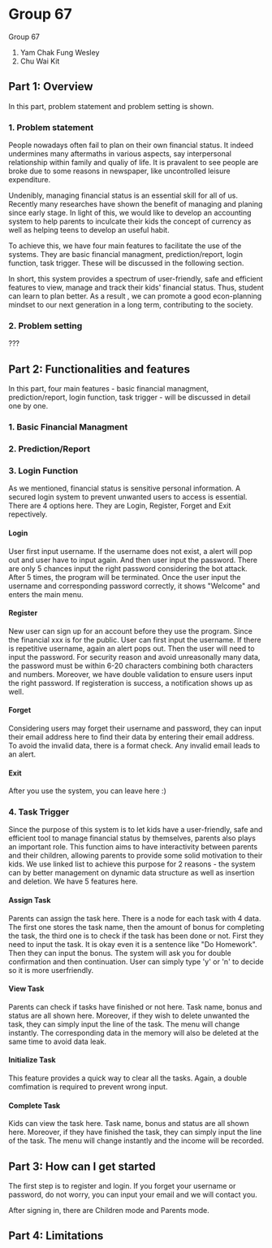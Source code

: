 # **Group 67**
Group 67
1. Yam Chak Fung Wesley
2. Chu Wai Kit
## **Part 1: Overview**
In this part, problem statement and problem setting is shown. 
### **1. Problem statement**
   People nowadays often fail to plan on their own financial status. It indeed undermines many aftermaths in various aspects, say interpersonal relationship within family and qualiy of life. It is pravalent to see people are broke due to some reasons in newspaper, like uncontrolled leisure expenditure. 
 
  Undenibly, managing financial status is an essential skill for all of us. Recently many researches have shown the benefit of managing and planing since early stage. In light of this, we would like to develop an accounting system to help parents to inculcate their kids the concept of currency as well as helping teens to develop an useful habit.
  
  To achieve this, we have four main features to facilitate the use of the systems. They are basic financial managment, prediction/report, login function, task trigger. These will be discussed in the following section. 
 
  In short, this system provides a spectrum of user-friendly, safe and efficient features to view, manage and track their kids' financial status. Thus, student can learn to plan better. As a result , we can promote a good econ-planning mindset to our next generation in a long term, contributing to the society. 
 
### **2. Problem setting**
???
  
## **Part 2: Functionalities and features**
  In this part, four main features - basic financial managment, prediction/report, login function, task trigger - will be discussed in detail one by one. 
### **1. Basic Financial Managment**

### **2. Prediction/Report**

### **3. Login Function**
As we mentioned, financial status is sensitive personal information. A secured login system to prevent unwanted users to access is essential. There are 4 options here. They are Login, Register, Forget and Exit repectively.  
#### Login
User first input username. If the username does not exist, a alert will pop out and user have to input again. And then user input the password. There are only 5 chances input the right password considering the bot attack. After 5 times, the program will be terminated.  Once the user input the username and corresponding password correctly, it shows "Welcome" and enters the main menu.

#### Register
New user can sign up for an account before they use the program. Since the financial xxx is for the public. User can first input the username. If there is repetitive username, again an alert pops out. Then the user will need to input the password. For security reason and avoid unreasonally many data, the password must be within 6-20 characters combining both characters and numbers. Moreover, we have double validation to ensure users input the right password. If registeration is success, a notification shows up as well. 

#### Forget
Considering users may forget their username and password, they can input their email address here to find their data by entering their email address. To avoid the invalid data, there is a format check. Any invalid email leads to an alert. 

#### Exit
After you use the system, you can leave here :)

### **4. Task Trigger**
Since the purpose of this system is to let kids have a user-friendly, safe and efficient tool to manage financial status by themselves, parents also plays an important role. This function aims to have interactivity between parents and their children, allowing parents to provide some solid motivation to their kids. 
We use linked list to achieve this purpose for 2 reasons - the system can by better management on dynamic data structure as well as insertion and deletion. We have 5 features here. 
#### Assign Task
Parents can assign the task here. There is a node for each task with 4 data. The first one stores the task name, then the amount of bonus for completing the task, the third one is to check if the task has been done or not. 
First they need to input the task. It is okay even it is a sentence like "Do Homework". Then they can input the bonus. The system will ask you for double confirmation and then continuation. User can simply type 'y' or 'n' to decide so it is more userfriendly. 
#### View Task
Parents can check if tasks have finished or not here. Task name, bonus and status are all shown here. Moreover, if they wish to delete unwanted the task, they can simply input the line of the task. The menu will change instantly. The corresponding data in the memory will also be deleted at the same time to avoid data leak. 

#### Initialize Task
This feature provides a quick way to clear all the tasks. Again, a double comfimation is required to prevent wrong input. 

#### Complete Task
Kids can view the task here. Task name, bonus and status are all shown here. Moreover, if they have finished the task, they can simply input the line of the task. The menu will change instantly and the income will be recorded. 

## **Part 3: How can I get started**
The first step is to register and login. If you forget your username or password, do not worry, you can input your email and we will contact you. 

After signing in, there are Children mode and Parents mode. 
## **Part 4: Limitations**
